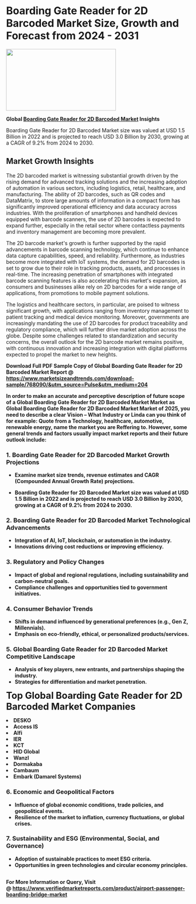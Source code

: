 <H1>Boarding Gate Reader for 2D Barcoded Market Size, Growth and Forecast from 2024 - 2031</H1><img class="aligncenter size-medium wp-image-584254" src="https://thirdeyenews.in/wp-content/uploads/2024/09/Global-Market-Research-300x168.jpeg" alt="" width="300" height="168" /><p><strong>Global&nbsp;<a href="https://www.marketsizeandtrends.com/download-sample/768090/&amp;utm_source=Pulse&amp;utm_medium=204">Boarding Gate Reader for 2D Barcoded Market</a> Insights</strong></p><p>Boarding Gate Reader for 2D Barcoded Market size was valued at USD 1.5 Billion in 2022 and is projected to reach USD 3.0 Billion by 2030, growing at a CAGR of 9.2% from 2024 to 2030.</p><p><h2>Market Growth Insights</h2> <p>The 2D barcoded market is witnessing substantial growth driven by the rising demand for advanced tracking solutions and the increasing adoption of automation in various sectors, including logistics, retail, healthcare, and manufacturing. The ability of 2D barcodes, such as QR codes and DataMatrix, to store large amounts of information in a compact form has significantly improved operational efficiency and data accuracy across industries. With the proliferation of smartphones and handheld devices equipped with barcode scanners, the use of 2D barcodes is expected to expand further, especially in the retail sector where contactless payments and inventory management are becoming more prevalent.</p> <p><strong></strong></p> <p>The 2D barcode market's growth is further supported by the rapid advancements in barcode scanning technology, which continue to enhance data capture capabilities, speed, and reliability. Furthermore, as industries become more integrated with IoT systems, the demand for 2D barcodes is set to grow due to their role in tracking products, assets, and processes in real-time. The increasing penetration of smartphones with integrated barcode scanning features is also accelerating this market's expansion, as consumers and businesses alike rely on 2D barcodes for a wide range of applications, from promotions to mobile payment solutions.</p> <p>The logistics and healthcare sectors, in particular, are poised to witness significant growth, with applications ranging from inventory management to patient tracking and medical device monitoring. Moreover, governments are increasingly mandating the use of 2D barcodes for product traceability and regulatory compliance, which will further drive market adoption across the globe. Despite some challenges related to standardization and security concerns, the overall outlook for the 2D barcode market remains positive, with continuous innovation and increasing integration with digital platforms expected to propel the market to new heights.</p> <p><strong></p><p><span class=""><strong>Download Full PDF Sample Copy of Global Boarding Gate Reader for 2D Barcoded Market Report</strong> @ <a href="https://www.marketsizeandtrends.com/download-sample/768090/&amp;utm_source=Pulse&amp;utm_medium=204" target="_blank">https://www.marketsizeandtrends.com/download-sample/768090/&amp;utm_source=Pulse&amp;utm_medium=204</a></span></p><p>In order to make an accurate and perceptive description of future scope of a Global&nbsp;Boarding Gate Reader for 2D Barcoded Market Market as Global&nbsp;Boarding Gate Reader for 2D Barcoded Market Market of 2025, you need to describe a clear Vision &ndash; What Industry or Linda can you think of for example: Quote from a Technology, healthcare, automotive, renewable energy, name the market you are Reffering to. However, some general trends and factors usually impact market reports and their future outlook include:</p><h3>1.&nbsp;<strong>Boarding Gate Reader for 2D Barcoded Market Growth Projections</strong></h3><ul><li>Examine market size trends, revenue estimates and CAGR (Compounded Annual Growth Rate) projections.</li><li><p>Boarding Gate Reader for 2D Barcoded Market size was valued at USD 1.5 Billion in 2022 and is projected to reach USD 3.0 Billion by 2030, growing at a CAGR of 9.2% from 2024 to 2030.</p></li></ul><h3>2.&nbsp;<strong>Boarding Gate Reader for 2D Barcoded Market Technological Advancements</strong></h3><ul><li>Integration of AI, IoT, blockchain, or automation in the industry.</li><li>Innovations driving cost reductions or improving efficiency.</li></ul><h3>3.&nbsp;<strong>Regulatory and Policy Changes</strong></h3><ul><li>Impact of global and regional regulations, including sustainability and carbon-neutral goals.</li><li>Compliance challenges and opportunities tied to government initiatives.</li></ul><h3>4.&nbsp;<strong>Consumer Behavior Trends</strong></h3><ul><li>Shifts in demand influenced by generational preferences (e.g., Gen Z, Millennials).</li><li>Emphasis on eco-friendly, ethical, or personalized products/services.</li></ul><h3>5.&nbsp;<strong>Global Boarding Gate Reader for 2D Barcoded Market Competitive Landscape</strong></h3><ul><li>Analysis of key players, new entrants, and partnerships shaping the industry.</li><li>Strategies for differentiation and market penetration.</li></ul><p data-pm-slice="1 1 []"><span style="color: inherit; font-family: inherit; font-size: 25px;">Top Global Boarding Gate Reader for 2D Barcoded Market Companies</span></p><div class="" data-test-id=""><p><li>DESKO</li><li> Access IS</li><li> Alfi</li><li> IER</li><li> KCT</li><li> HID Global</li><li> Wanzl</li><li> Dormakaba</li><li> Cambaum</li><li> Embark (Damarel Systems)</li></p></div><h3>6.&nbsp;<strong>Economic and Geopolitical Factors</strong></h3><ul><li>Influence of global economic conditions, trade policies, and geopolitical events.</li><li>Resilience of the market to inflation, currency fluctuations, or global crises.</li></ul><h3>7.&nbsp;<strong>Sustainability and ESG (Environmental, Social, and Governance)</strong></h3><ul><li>Adoption of sustainable practices to meet ESG criteria.</li><li>Opportunities in green technologies and circular economy principles.</li></ul><h2><strong style="font-size: 14px;">For More Information or Query, Visit @&nbsp;</strong><a style="background-color: #ffffff; font-size: 14px;" href="https://www.marketsizeandtrends.com/report/boarding-gate-reader-for-2d-barcoded-market/" target="_blank">https://www.verifiedmarketreports.com/product/airport-passenger-boarding-bridge-market</a></h2>
